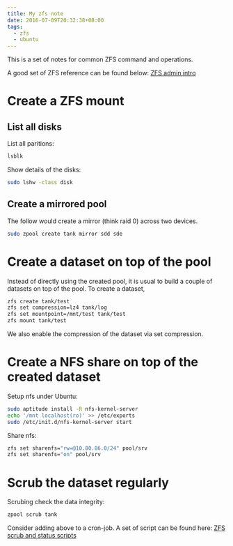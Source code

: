 ```yaml
---
title: My zfs note
date: 2016-07-09T20:32:38+08:00
tags:
  - zfs
  - ubuntu
---
```


This is a set of notes for common ZFS command and operations.

A good set of ZFS reference can be found below:
[ZFS admin intro](https://pthree.org/2012/12/04/zfs-administration-part-i-vdevs/)


# Create a ZFS mount

## List all disks

List all paritions:

```bash
lsblk
```

Show details of the disks:

```bash
sudo lshw -class disk
```

## Create a mirrored pool
The follow would create a mirror (think raid 0) across two devices.

```bash
sudo zpool create tank mirror sdd sde
```

# Create a dataset on top of the pool

Instead of directly using the created pool, it is usual to build a
couple of datasets on top of the pool. To create a dataset,

```bash
zfs create tank/test
zfs set compression=lz4 tank/log
zfs set mountpoint=/mnt/test tank/test
zfs mount tank/test
```

We also enable the compression of the dataset via set compression.


# Create a NFS share on top of the created dataset

Setup nfs under Ubuntu:

```bash
sudo aptitude install -R nfs-kernel-server
echo '/mnt localhost(ro)' >> /etc/exports
sudo /etc/init.d/nfs-kernel-server start
```


Share nfs:

```bash
zfs set sharenfs="rw=@10.80.86.0/24" pool/srv
zfs set sharenfs="on" pool/srv
```


# Scrub the dataset regularly

Scrubing check the data integrity:
```bash
zpool scrub tank
```

Consider adding above to a cron-job.  A set of script can be found here:
[ZFS scrub and status scripts](http://lawrit.lawr.ucdavis.edu/itdocs/it/how-to/automated-alerts-and-scrubbing-for-zfs-pools)
